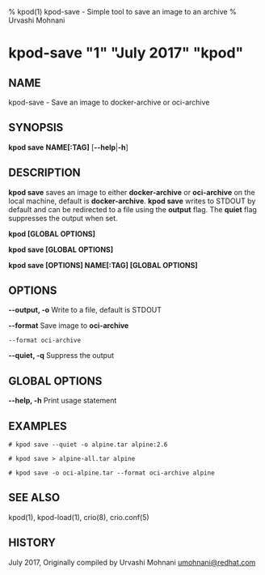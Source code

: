 % kpod(1) kpod-save - Simple tool to save an image to an archive
% Urvashi Mohnani
# kpod-save "1" "July 2017" "kpod"

## NAME
kpod-save - Save an image to docker-archive or oci-archive

## SYNOPSIS
**kpod save**
**NAME[:TAG]**
[**--help**|**-h**]

## DESCRIPTION
**kpod save** saves an image to either **docker-archive** or **oci-archive**
on the local machine, default is **docker-archive**.
**kpod save** writes to STDOUT by default and can be redirected to a file using the **output** flag.
The **quiet** flag suppresses the output when set.

**kpod [GLOBAL OPTIONS]**

**kpod save [GLOBAL OPTIONS]**

**kpod save [OPTIONS] NAME[:TAG] [GLOBAL OPTIONS]**

## OPTIONS

**--output, -o**
Write to a file, default is STDOUT

**--format**
Save image to **oci-archive**
```
--format oci-archive
```

**--quiet, -q**
Suppress the output

## GLOBAL OPTIONS

**--help, -h**
  Print usage statement

## EXAMPLES

```
# kpod save --quiet -o alpine.tar alpine:2.6
```

```
# kpod save > alpine-all.tar alpine
```

```
# kpod save -o oci-alpine.tar --format oci-archive alpine
```

## SEE ALSO
kpod(1), kpod-load(1), crio(8), crio.conf(5)

## HISTORY
July 2017, Originally compiled by Urvashi Mohnani <umohnani@redhat.com>
